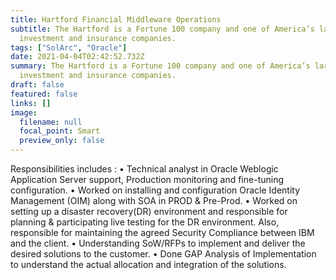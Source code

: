 ```yaml
---
title: Hartford Financial Middleware Operations
subtitle: The Hartford is a Fortune 100 company and one of America’s largest
  investment and insurance companies.
tags: ["SolArc", "Oracle"]    
date: 2021-04-04T02:42:52.732Z
summary: The Hartford is a Fortune 100 company and one of America’s largest
  investment and insurance companies.
draft: false
featured: false
links: []
image:
  filename: null
  focal_point: Smart
  preview_only: false
---
```

Responsibilities includes :
• Technical analyst in Oracle Weblogic Application Server support, Production monitoring and fine-tuning configuration.
• Worked on installing and configuration Oracle Identity Management (OIM) along with SOA in PROD & Pre-Prod.
• Worked on setting up a disaster recovery(DR) environment and responsible for planning & participating live testing for the DR environment. Also, responsible for maintaining the agreed Security Compliance between IBM and the client.
• Understanding SoW/RFPs to implement and deliver the desired solutions to the customer.
• Done GAP Analysis of Implementation to understand the actual allocation and integration of the solutions.